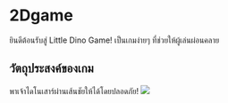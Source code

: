 # 2Dgame

ยินดีต้อนรับสู่ Little Dino Game! เป็นเกมง่ายๆ ที่ช่วยให้ผู้เล่นผ่อนคลาย


## วัตถุประสงค์ของเกม
พาเจ้าไดโนเสาร์ผ่านเส้นชัยให้ได้โดยปลอดภัย!
<image src = /icon.JPG>



